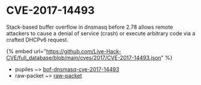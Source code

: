 # CVE-2017-14493

Stack-based buffer overflow in dnsmasq before 2.78 allows remote attackers to cause a denial of service (crash) or execute arbitrary code via a crafted DHCPv6 request.

{% embed url="https://github.com/Live-Hack-CVE/full_database/blob/main/cves/2017/CVE-2017-14493.json" %}


* pupiles ~> [bof-dnsmasq-cve-2017-14493](https://zeste.alice-snow.ru/2017/database/cve-2017-14493/bof-dnsmasq-cve-2017-14493-pupiles)
* raw-packet ~> [raw-packet](https://zeste.alice-snow.ru/2017/database/cve-2017-14493/raw-packet-raw-packet)